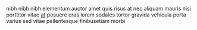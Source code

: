 nibh nibh nibh elementum auctor amet quis risus at nec aliquam mauris nisi
porttitor vitae [at](generated_webpages/tortor8.md) posuere cras lorem sodales
tortor gravida vehicula porta varius sed vitae pellentesque finibusetiam morbi